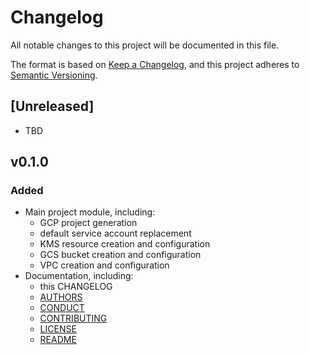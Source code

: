 # Changelog
All notable changes to this project will be documented in this file.

The format is based on [Keep a Changelog](https://keepachangelog.com/en/1.0.0/),
and this project adheres to [Semantic Versioning](https://semver.org/spec/v2.0.0.html).

## [Unreleased]
- TBD

## v0.1.0
### Added
- Main project module, including:
  - GCP project generation
  - default service account replacement
  - KMS resource creation and configuration
  - GCS bucket creation and configuration
  - VPC creation and configuration
- Documentation, including:
  - this CHANGELOG
  - [AUTHORS](https://github.com/minnowpod/terraform-google-project/tree/master/AUTHORS)
  - [CONDUCT](https://github.com/minnowpod/terraform-google-project/tree/master/CONDUCT.md)
  - [CONTRIBUTING](https://github.com/minnowpod/terraform-google-project/tree/master/CONTRIBUTING.md)
  - [LICENSE](https://github.com/minnowpod/terraform-google-project/tree/master/LICENSE)
  - [README](https://github.com/minnowpod/terraform-google-project/tree/master/README.md)
